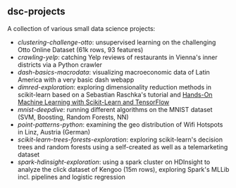 ## dsc-projects

A collection of various small data science projects:

- *clustering-challenge-otto*: unsupervised learning on the challenging Otto Online Dataset (61k rows, 93 features)
- *crawling-yelp*: catching Yelp reviews of restaurants in Vienna's inner districts via a Python crawler
- *dash-basics-macrodata*: visualizing macroeconomic data of Latin America with a very basic dash webapp
- *dimred-exploration*: exploring dimensionality reduction methods in scikit-learn based on a Sebastian Raschka's tutorial and [Hands-On Machine Learning with Scikit-Learn and TensorFlow](http://shop.oreilly.com/product/0636920052289.do)
- *mnist-deepdive*: running different algorithms on the MNIST dataset (SVM, Boosting, Random Forests, NN)
- *point-patterns-python*: examining the geo distribution of Wifi Hotspots in Linz, Austria (German)
- *scikit-learn-trees-forests-exploration*: exploring scikit-learn's decision trees and random forests using a self-created as well as a telemarketing dataset
- *spark-hdinsight-exploration*: using a spark cluster on HDInsight to analyze the click dataset of Kengoo (15m rows), exploring Spark's MLLib incl. pipelines and logistic regression 
